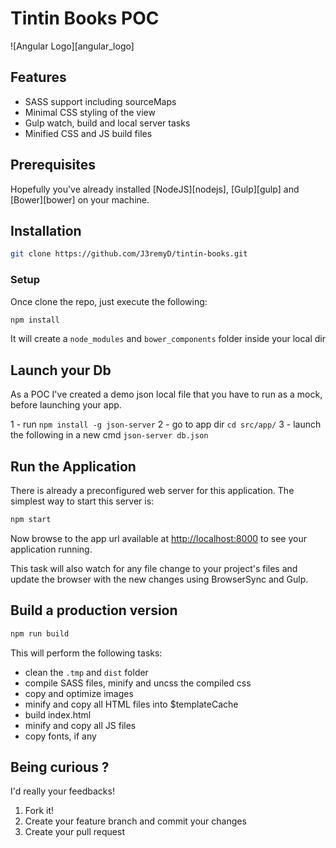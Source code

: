 # Tintin Books POC

![Angular Logo][angular_logo]

## Features

*   SASS support including sourceMaps
*   Minimal CSS styling of the view
*   Gulp watch, build and local server tasks
*   Minified CSS and JS build files

## Prerequisites

Hopefully you've already installed [NodeJS][nodejs], [Gulp][gulp] and
[Bower][bower] on your machine.

## Installation

```sh
git clone https://github.com/J3remyD/tintin-books.git
```

### Setup

Once clone the repo, just execute the following:

```sh
npm install
```

It will create a `node_modules` and `bower_components` folder inside
your local dir

## Launch your Db
As a POC I've created a demo json local file that you have to run as a mock, before launching your app.

1 - run `npm install -g json-server`
2 - go to app dir `cd src/app/`
3 - launch the following in a new cmd `json-server db.json`

## Run the Application

There is already a preconfigured web server for this application.
The simplest way to start this server is:

```sh
npm start
```

Now browse to the app url available at
[http://localhost:8000](http://localhost:8000) to see your application running.

This task will also watch for any file change to your project's files and
update the browser with the new changes using BrowserSync and Gulp.

## Build a production version

```sh
npm run build
```

This will perform the following tasks:

*   clean the `.tmp` and `dist` folder
*   compile SASS files, minify and uncss the compiled css
*   copy and optimize images
*   minify and copy all HTML files into $templateCache
*   build index.html
*   minify and copy all JS files
*   copy fonts, if any

## Being curious ?

I'd really your feedbacks!

1.  Fork it!
2.  Create your feature branch and commit your changes
3.  Create your pull request
